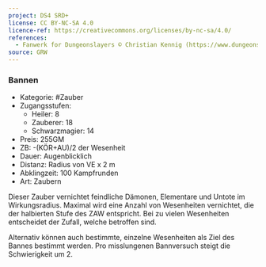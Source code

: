 ```yaml
---
project: DS4 SRD+
license: CC BY-NC-SA 4.0
licence-ref: https://creativecommons.org/licenses/by-nc-sa/4.0/
references: 
  - Fanwerk for Dungeonslayers © Christian Kennig (https://www.dungeonslayers.net/)
source: GRW
---
```


### Bannen

- Kategorie: #Zauber
- Zugangsstufen:
  - Heiler: 8
  - Zauberer: 18
  - Schwarzmagier: 14
- Preis: 255GM
- ZB: -(KÖR+AU)/2 der Wesenheit
- Dauer: Augenblicklich
- Distanz: Radius von VE x 2 m
- Abklingzeit: 100 Kampfrunden
- Art: Zaubern

Dieser Zauber vernichtet feindliche Dämonen, Elementare und Untote im Wirkungsradius. Maximal wird eine Anzahl von Wesenheiten vernichtet, die der halbierten Stufe des ZAW entspricht. Bei zu vielen Wesenheiten entscheidet der Zufall, welche betroffen sind.

Alternativ können auch bestimmte, einzelne Wesenheiten als Ziel des Bannes bestimmt werden. Pro misslungenen Bannversuch steigt die Schwierigkeit um 2.

